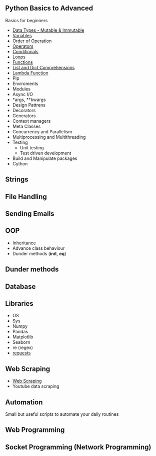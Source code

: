 
## Python Basics to Advanced
Basics for beginners
* [Data Types - Mutable & Immutable](Basics/Data_Types.ipynb)
* [Variables](Basics/Variables.ipynb)
* [Order of Operation](Basics/Operation.ipynb)
* [Operators](Basics/Operators.ipynb)
* [Conditionals](Basics/Conditionals.ipynb)
* [Loops](Basics/Loops.ipynb)
* [Functions](Basics/Functions.ipynb)
* [List and Dict Comprehensions](Basics/Comprehensions.ipynb)
* [Lambda Function](Basics/Lambda.ipynb)
* Pip
* Enviroments
* Modules
* Async I/O
* *args, **kwargs
* Design Pattrens
* Decorators
* Generators
* Context managers
* Meta Classes
* Concurrency and Parallelism
* Multiprocessing and Multithreading
* Testing
  * Unit testing
  * Test driven development
* Build and Manipulate packages
* Cython
## Strings
## File Handling
## Sending Emails
## OOP
* Inheritance
* Advance class behaviour
* Dunder methods (__init__, __eq__)
## Dunder methods
## Database
## Libraries
* OS
* Sys
* Numpy
* Pandas
* Matplotlib 
* Seaborn
* re (regex)
* [requests](Libraries/Requests.md)
## Web Scraping
* [Web Scraping](Web_Scraping/Web_Scraping.ipynb)
* Youtube data scraping
## Automation
Small but useful scripts to automate your daily routines
## Web Programming
## Socket Programming (Network Programming)
